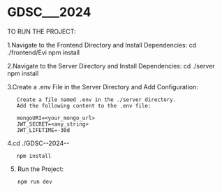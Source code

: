 # GDSC___2024

TO RUN THE PROJECT:

1.Navigate to the Frontend Directory and Install Dependencies:
    cd ./frontend/Evi
    npm install

2.Navigate to the Server Directory and Install Dependencies:
   cd ./server
   npm install

3.Create a .env File in the Server Directory and Add Configuration:

       Create a file named .env in the ./server directory.
       Add the following content to the .env file:

       mongoURI=<your_mongo_url>
       JWT_SECRET=<any_string>
       JWT_LIFETIME=-30d

4.cd ./GDSC--2024--
       
       npm install

       
5. Run the Project:

       npm run dev
